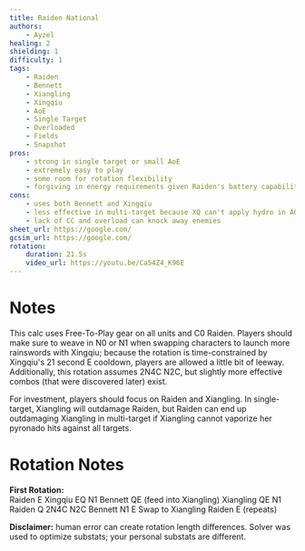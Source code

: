 ```yaml
---
title: Raiden National
authors:
    - Ayzel
healing: 2
shielding: 1
difficulty: 1
tags:
    - Raiden
    - Bennett
    - Xiangling
    - Xingqiu
    - AoE
    - Single Target
    - Overloaded
    - Fields
    - Snapshot
pros:
    - strong in single target or small AoE
    - extremely easy to play
    - some room for rotation flexibility
    - forgiving in energy requirements given Raiden's battery capabilities
cons:
    - uses both Bennett and Xingqiu
    - less effective in multi-target because XQ can't apply hydro in AOE
    - lack of CC and overload can knock away enemies
sheet_url: https://google.com/
gcsim_url: https://google.com/
rotation:
    duration: 21.5s
    video_url: https://youtu.be/Ca54Z4_K96E
---
```


# **Notes**

This calc uses Free-To-Play gear on all units and C0 Raiden. Players should make sure to weave in N0 or N1 when swapping characters to launch more rainswords with Xingqiu; because the rotation is time-constrained by Xingqiu's 21 second E cooldown, players are allowed a little bit of leeway. Additionally, this rotation assumes 2N4C N2C, but slightly more effective combos (that were discovered later) exist. 

For investment, players should focus on Raiden and Xiangling. In single-target, Xiangling will outdamage Raiden, but Raiden can end up outdamaging Xiangling in multi-target if Xiangling cannot vaporize her pyronado hits against all targets. 

# **Rotation Notes**

**First Rotation:**  
Raiden E
Xingqiu EQ N1
Bennett QE (feed into Xiangling)
Xiangling QE N1
Raiden Q 2N4C N2C
Bennett N1 E
Swap to Xiangling
Raiden E (repeats)

**Disclaimer:** human error can create rotation length differences. Solver was used to optimize substats; your personal substats are different.